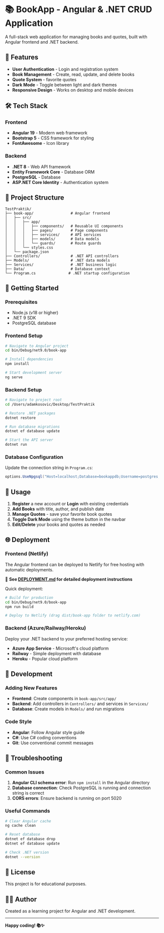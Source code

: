 # 📚 BookApp - Angular & .NET CRUD Application

A full-stack web application for managing books and quotes, built with Angular frontend and .NET backend.

## 🚀 Features

- **User Authentication** - Login and registration system
- **Book Management** - Create, read, update, and delete books
- **Quote System** - favorite quotes
- **Dark Mode** - Toggle between light and dark themes
- **Responsive Design** - Works on desktop and mobile devices

## 🛠️ Tech Stack

### Frontend

- **Angular 19** - Modern web framework
- **Bootstrap 5** - CSS framework for styling
- **FontAwesome** - Icon library

### Backend

- **.NET 8** - Web API framework
- **Entity Framework Core** - Database ORM
- **PostgreSQL** - Database
- **ASP.NET Core Identity** - Authentication system

## 📁 Project Structure

```
TestPraktik/
├── book-app/                 # Angular frontend
│   ├── src/
│   │   ├── app/
│   │   │   ├── components/   # Reusable UI components
│   │   │   ├── pages/        # Page components
│   │   │   ├── services/     # API services
│   │   │   ├── models/       # Data models
│   │   │   └── guards/       # Route guards
│   │   └── styles.css
│   └── package.json
├── Controllers/              # .NET API controllers
├── Models/                   # .NET data models
├── Services/                 # .NET business logic
├── Data/                     # Database context
└── Program.cs               # .NET startup configuration
```

## 🚀 Getting Started

### Prerequisites

- Node.js (v18 or higher)
- .NET 9 SDK
- PostgreSQL database

### Frontend Setup

```bash
# Navigate to Angular project
cd bin/Debug/net9.0/book-app

# Install dependencies
npm install

# Start development server
ng serve
```

### Backend Setup

```bash
# Navigate to project root
cd /Users/adamkosovic/Desktop/TestPraktik

# Restore .NET packages
dotnet restore

# Run database migrations
dotnet ef database update

# Start the API server
dotnet run
```

### Database Configuration

Update the connection string in `Program.cs`:

```csharp
options.UseNpgsql("Host=localhost;Database=bookappdb;Username=postgres;Password=your_password")
```

## 📱 Usage

1. **Register** a new account or **Login** with existing credentials
2. **Add Books** with title, author, and publish date
3. **Manage Quotes** - save your favorite book quotes
4. **Toggle Dark Mode** using the theme button in the navbar
5. **Edit/Delete** your books and quotes as needed

## 🌐 Deployment

### Frontend (Netlify)

The Angular frontend can be deployed to Netlify for free hosting with automatic deployments.

📖 **See [DEPLOYMENT.md](DEPLOYMENT.md) for detailed deployment instructions**

Quick deployment:

```bash
# Build for production
cd bin/Debug/net9.0/book-app
npm run build

# Deploy to Netlify (drag dist/book-app folder to netlify.com)
```

### Backend (Azure/Railway/Heroku)

Deploy your .NET backend to your preferred hosting service:

- **Azure App Service** - Microsoft's cloud platform
- **Railway** - Simple deployment with database
- **Heroku** - Popular cloud platform

## 🔧 Development

### Adding New Features

- **Frontend**: Create components in `book-app/src/app/`
- **Backend**: Add controllers in `Controllers/` and services in `Services/`
- **Database**: Create models in `Models/` and run migrations

### Code Style

- **Angular**: Follow Angular style guide
- **C#**: Use C# coding conventions
- **Git**: Use conventional commit messages

## 🐛 Troubleshooting

### Common Issues

1. **Angular CLI schema error**: Run `npm install` in the Angular directory
2. **Database connection**: Check PostgreSQL is running and connection string is correct
3. **CORS errors**: Ensure backend is running on port 5020

### Useful Commands

```bash
# Clear Angular cache
ng cache clean

# Reset database
dotnet ef database drop
dotnet ef database update

# Check .NET version
dotnet --version
```

## 📄 License

This project is for educational purposes.

## 👨‍💻 Author

Created as a learning project for Angular and .NET development.

---

**Happy coding! 📚✨**
